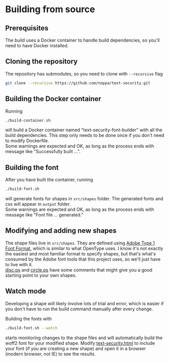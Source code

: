 # Building from source

## Prerequisites
The build uses a Docker container to handle build dependencies,
so you'll need to have Docker installed.

## Cloning the repository
The repository has submodules, so you need to clone with `--recursive` flag
```sh
git clone --recursive https://github.com/noppa/text-security.git
```

## Building the Docker container
Running
```sh
./build-container.sh
```
will build a Docker container named "text-security-font-builder" with all the build dependencies.
This step only needs to be done once if you don't need to modify Dockerfile.  
Some warnings are expected and OK, as long as the process ends with message like
"Successfully built ...".

## Building the font
After you have built the container, running
```sh
./build-font.sh
```
will generate fonts for shapes in `src/shapes` folder.
The generated fonts and css will appear in `output` folder.  
Some warnings are expected and OK, as long as the process ends with message like
"Font file ... generated."

## Modifying and adding new shapes
The shape files live in `src/shapes`. They are defined using [Adobe Type 1 Font Format](https://www.adobe.com/content/dam/acom/en/devnet/font/pdfs/T1_SPEC.pdf),
which is similar to what OpenType uses.
I know it's not exactly the easiest and most familiar format to specify shapes,
but that's what's consumed by the Adobe font tools that this project uses, so we'll just have to live with it.  
[disc.ps](src/shapes/disc.ps) and [circle.ps](src/shapes/circle.ps) have
some comments that might give you a good starting point to your own shapes.

## Watch mode
Developing a shape will likely involve lots of trial and error, which is easier
if you don't have to run the build command manually after every change.

Building the fonts with
```sh
./build-font.sh --watch
```
starts monitoring changes to the shape files and will automatically build the woff2 font
for your modified shape. Modify [text-security.html](text-security.html) to include your
font (if you are creating a new shape) and open it in a browser (modern browser, not IE)
to see the results.
